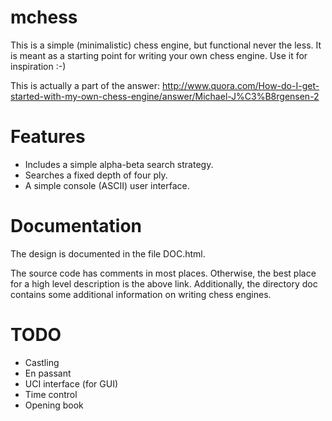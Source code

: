 mchess
======

This is a simple (minimalistic) chess engine, but functional never the less.
It is meant as a starting point for writing your own chess engine. Use it for
inspiration :-)

This is actually a part of the answer:
http://www.quora.com/How-do-I-get-started-with-my-own-chess-engine/answer/Michael-J%C3%B8rgensen-2

Features
========

- Includes a simple alpha-beta search strategy.
- Searches a fixed depth of four ply.
- A simple console (ASCII) user interface.

Documentation
=============

The design is documented in the file DOC.html.

The source code has comments in most places.  Otherwise, the best place for a high level description is the
above link.
Additionally, the directory doc contains some additional information on writing chess engines.


TODO
====
- Castling
- En passant
- UCI interface (for GUI)
- Time control
- Opening book

